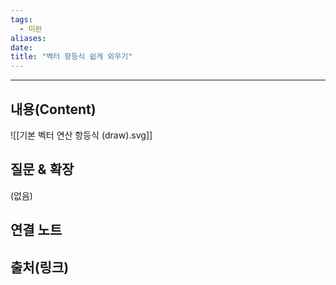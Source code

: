 ```yaml
---
tags:
  - 미완
aliases: 
date:
title: "벡터 항등식 쉽게 외우기"
---
```


---

## 내용(Content)

![[기본 벡터 연산 항등식 (draw).svg]]



## 질문 & 확장

(없음)

## 연결 노트

## 출처(링크)





